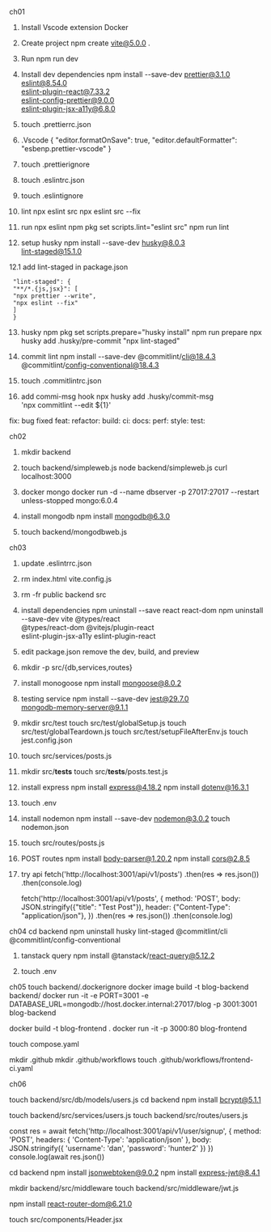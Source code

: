ch01

1. Install Vscode extension
   Docker

2. Create project
   npm create vite@5.0.0 .

3. Run
   npm run dev

4. Install dev dependencies
   npm install --save-dev prettier@3.1.0 \
    eslint@8.54.0 \
    eslint-plugin-react@7.33.2 \
    eslint-config-prettier@9.0.0 \
    eslint-plugin-jsx-a11y@6.8.0

5. touch .prettierrc.json

6. .Vscode
   {
   "editor.formatOnSave": true,
   "editor.defaultFormatter": "esbenp.prettier-vscode"
   }

7. touch .prettierignore

8. touch .eslintrc.json
9. touch .eslintignore
10. lint
    npx eslint src
    npx eslint src --fix

11. run npx eslint
    npm pkg set scripts.lint="eslint src"
    npm run lint

12. setup husky
    npm install --save-dev husky@8.0.3 \
     lint-staged@15.1.0

12.1 add lint-staged in package.json

```
 "lint-staged": {
 "**/*.{js,jsx}": [
 "npx prettier --write",
 "npx eslint --fix"
 ]
 }
```

13. husky
    npm pkg set scripts.prepare="husky install"
    npm run prepare
    npx husky add .husky/pre-commit "npx lint-staged"

14. commit lint
    npm install --save-dev @commitlint/cli@18.4.3 \
    @commitlint/config-conventional@18.4.3

15. touch .commitlintrc.json
16. add commi-msg hook
    npx husky add .husky/commit-msg \
    'npx commitlint --edit ${1}'

fix: bug fixed
feat:
refactor:
build:
ci:
docs:
perf:
style:
test:

ch02

1. mkdir backend
2. touch backend/simpleweb.js
   node backend/simpleweb.js
   curl localhost:3000

3. docker mongo
   docker run -d --name dbserver -p 27017:27017 --restart unless-stopped mongo:6.0.4

4. install mongodb
   npm install mongodb@6.3.0

5. touch backend/mongodbweb.js

ch03

1. update .eslintrrc.json
2. rm index.html vite.config.js
3. rm -fr public backend src
4. install dependencies
   npm uninstall --save react react-dom
   npm uninstall --save-dev vite @types/react \
    @types/react-dom @vitejs/plugin-react \
    eslint-plugin-jsx-a11y eslint-plugin-react
5. edit package.json remove the dev, build, and preview
6. mkdir -p src/{db,services,routes}
7. install monogoose
   npm install mongoose@8.0.2

8. testing service
   npm install --save-dev jest@29.7.0 \
    mongodb-memory-server@9.1.1

9. mkdir src/test
   touch src/test/globalSetup.js
   touch src/test/globalTeardown.js
   touch src/test/setupFileAfterEnv.js
   touch jest.config.json
10. touch src/services/posts.js
11. mkdir src/**tests**
    touch src/**tests**/posts.test.js

12. install express
    npm install express@4.18.2
    npm install dotenv@16.3.1
13. touch .env
14. install nodemon
    npm install --save-dev nodemon@3.0.2
    touch nodemon.json
15. touch src/routes/posts.js
16. POST routes
    npm install body-parser@1.20.2
    npm install cors@2.8.5

17. try api
    fetch('http://localhost:3001/api/v1/posts')
    .then(res => res.json())
    .then(console.log)

    fetch('http://localhost:3001/api/v1/posts', {
    method: 'POST',
    body: JSON.stringify({"title": "Test Post"}),
    header: {"Content-Type": "application/json"},
    })
    .then(res => res.json())
    .then(console.log)

ch04
cd backend
npm uninstall husky lint-staged @commitlint/cli @commitlint/config-conventional

1. tanstack query
   npm install @tanstack/react-query@5.12.2

2. touch .env

ch05
touch backend/.dockerignore
docker image build -t blog-backend backend/
docker run -it -e PORT=3001 -e DATABASE_URL=mongodb://host.docker.internal:27017/blog -p 3001:3001 blog-backend

docker build -t blog-frontend .
docker run -it -p 3000:80 blog-frontend

touch compose.yaml

mkdir .github
mkdir .github/workflows
touch .github/workflows/frontend-ci.yaml

ch06

touch backend/src/db/models/users.js
cd backend
npm install bcrypt@5.1.1

touch backend/src/services/users.js
touch backend/src/routes/users.js

const res = await fetch('http://localhost:3001/api/v1/user/signup', {
method: 'POST',
headers: { 'Content-Type': 'application/json' },
body: JSON.stringify({ 'username': 'dan', 'password': 'hunter2'
})
})
console.log(await res.json())

cd backend
npm install jsonwebtoken@9.0.2
npm install express-jwt@8.4.1

mkdir backend/src/middleware
touch backend/src/middleware/jwt.js

npm install react-router-dom@6.21.0

touch src/components/Header.jsx
